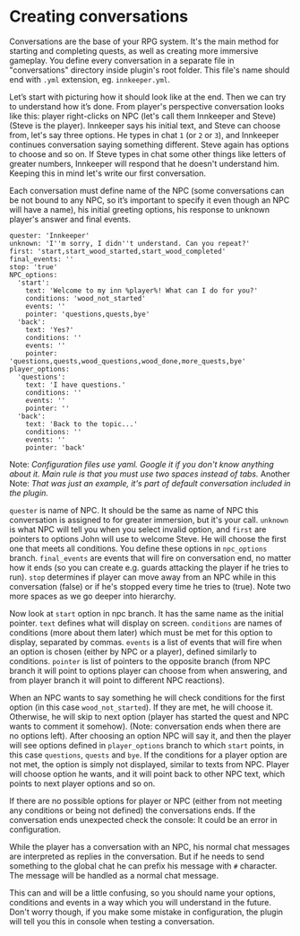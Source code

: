 # Creating conversations

Conversations are the base of your RPG system. It's the main method for starting and completing quests, as well as creating more immersive gameplay. You define every conversation in a separate file in "conversations" directory inside plugin's root folder. This file's name should end with `.yml` extension, eg. `innkeeper.yml`.

Let’s start with picturing how it should look like at the end. Then we can try to understand how it’s done. From player's perspective conversation looks like this: player right-clicks on NPC (let's call them Innkeeper and Steve) (Steve is the player). Innkeeper says his initial text, and Steve can choose from, let's say three options. He types in chat `1` (or `2` or `3`), and Innkeeper continues conversation saying something different. Steve again has options to choose and so on. If Steve types in chat some other things like letters of greater numbers, Innkeeper will respond that he doesn't understand him. Keeping this in mind let's write our first conversation.

Each conversation must define name of the NPC (some conversations can be not bound to any NPC, so it’s important to specify it even though an NPC will have a name), his initial greeting options, his response to unknown player's answer and final events.

    quester: 'Innkeeper'
    unknown: 'I''m sorry, I didn''t understand. Can you repeat?'
    first: 'start,start_wood_started,start_wood_completed'
    final_events: ''
    stop: 'true'
    NPC_options:
      'start':
        text: 'Welcome to my inn %player%! What can I do for you?'
        conditions: 'wood_not_started'
        events: ''
        pointer: 'questions,quests,bye'
      'back':
        text: 'Yes?'
        conditions: ''
        events: ''
        pointer: 'questions,quests,wood_questions,wood_done,more_quests,bye'
    player_options:
      'questions':
        text: 'I have questions.'
        conditions: ''
        events: ''
        pointer: ''
      'back':
        text: 'Back to the topic...'
        conditions: ''
        events: ''
        pointer: 'back'

Note: _Configuration files use yaml. Google it if you don't know anything about it. Main rule is that you must use two spaces instead of tabs._ Another Note: _That was just an example, it's part of default conversation included in the plugin._

`quester` is name of NPC. It should be the same as name of NPC this conversation is assigned to for greater immersion, but it's your call. `unknown` is what NPC will tell you when you select invalid option, and `first` are pointers to options John will use to welcome Steve. He will choose the first one that meets all conditions. You define these options in `npc_options` branch. `final_events` are events that will fire on conversation end, no matter how it ends (so you can create e.g. guards attacking the player if he tries to run). `stop` determines if player can move away from an NPC while in this conversation (false) or if he's stopped every time he tries to (true). Note two more spaces as we go deeper into hierarchy.

Now look at `start` option in npc branch. It has the same name as the initial pointer. `text` defines what will display on screen. `conditions` are names of conditions (more about them later) which must be met for this option to display, separated by commas. `events` is a list of events that will fire when an option is chosen (either by NPC or a player), defined similarly to conditions. `pointer` is list of pointers to the opposite branch (from NPC branch it will point to options player can choose from when answering, and from player branch it will point to different NPC reactions).

When an NPC wants to say something he will check conditions for the first option (in this case `wood_not_started`). If they are met, he will choose it. Otherwise, he will skip to next option (player has started the quest and NPC wants to comment it somehow). (Note: conversation ends when there are no options left). After choosing an option NPC will say it, and then the player will see options defined in `player_options` branch to which `start` points, in this case `questions`, `quests` and `bye`. If the conditions for a player option are not met, the option is simply not displayed, similar to texts from NPC. Player will choose option he wants, and it will point back to other NPC text, which points to next player options and so on.

If there are no possible options for player or NPC (either from not meeting any conditions or being not defined) the conversations ends. If the conversation ends unexpected check the console: It could be an error in configuration.

While the player has a conversation with an NPC, his normal chat messages are interpreted as replies in the conversation. But if he needs to send something to the global chat he can prefix his message with `#` character. The message will be handled as a normal chat message.

This can and will be a little confusing, so you should name your options, conditions and events in a way which you will understand in the future. Don't worry though, if you make some mistake in configuration, the plugin will tell you this in console when testing a conversation.
